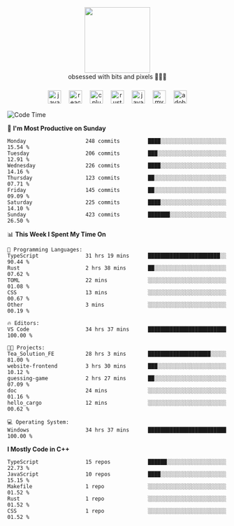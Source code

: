 


  <div align="center">
    
   <img src = "https://i.postimg.cc/W1R4TF4j/d6kpuve-c97567cf-518b-4b86-a271-5c89d88d22f7.gif"  width=150px height=150px />
 </div>

<div align="center">
  obsessed with bits and pixels 🧑‍💻🎨
</div>

  ###
<div align="center">
 <img src="https://cdn.jsdelivr.net/gh/devicons/devicon/icons/javascript/javascript-original.svg" height="30" alt="javascript logo"  />
  <img width="10" />
  <img src="https://cdn.jsdelivr.net/gh/devicons/devicon/icons/react/react-original.svg" height="30" alt="react logo"  />
  <img width="10" />
   <!--<img src="https://cdn.jsdelivr.net/gh/devicons/devicon/icons/nodejs/nodejs-original.svg" height="30" alt="nodejs logo"  />
  <img width="10" />
 <img src="https://cdn.jsdelivr.net/gh/devicons/devicon/icons/flutter/flutter-original.svg" height="30" alt="flutter logo"  />
 <img width="10" />-->
  <img src="https://cdn.jsdelivr.net/gh/devicons/devicon/icons/cplusplus/cplusplus-original.svg" height="30" alt="cpluplus logo"  />
  <img width="10" />
    <img src="https://cdn.jsdelivr.net/gh/devicons/devicon/icons/rust/rust-original.svg" height="30" alt="rust logo"  />
  <img width="10" />
  <img src="https://cdn.jsdelivr.net/gh/devicons/devicon/icons/java/java-original.svg" height="30" alt="java logo"  />
  <img width="10" />
  <img src="https://skillicons.dev/icons?i=mysql" height="30" alt="mysql logo"  />
  <img width="10" />
  <img src="https://skillicons.dev/icons?i=pr" height="30" alt="adobepremierepro logo"  />
</div>

<!--START_SECTION:waka-->
![Code Time](http://img.shields.io/badge/Code%20Time-1%2C849%20hrs%2018%20mins-blue)

📅 **I'm Most Productive on Sunday** 

```text
Monday                   248 commits         ████░░░░░░░░░░░░░░░░░░░░░   15.54 % 
Tuesday                  206 commits         ███░░░░░░░░░░░░░░░░░░░░░░   12.91 % 
Wednesday                226 commits         ████░░░░░░░░░░░░░░░░░░░░░   14.16 % 
Thursday                 123 commits         ██░░░░░░░░░░░░░░░░░░░░░░░   07.71 % 
Friday                   145 commits         ██░░░░░░░░░░░░░░░░░░░░░░░   09.09 % 
Saturday                 225 commits         ████░░░░░░░░░░░░░░░░░░░░░   14.10 % 
Sunday                   423 commits         ███████░░░░░░░░░░░░░░░░░░   26.50 % 
```


📊 **This Week I Spent My Time On** 

```text
💬 Programming Languages: 
TypeScript               31 hrs 19 mins      ███████████████████████░░   90.44 % 
Rust                     2 hrs 38 mins       ██░░░░░░░░░░░░░░░░░░░░░░░   07.62 % 
TOML                     22 mins             ░░░░░░░░░░░░░░░░░░░░░░░░░   01.08 % 
CSS                      13 mins             ░░░░░░░░░░░░░░░░░░░░░░░░░   00.67 % 
Other                    3 mins              ░░░░░░░░░░░░░░░░░░░░░░░░░   00.19 % 

🔥 Editors: 
VS Code                  34 hrs 37 mins      █████████████████████████   100.00 % 

🐱‍💻 Projects: 
Tea_Solution_FE          28 hrs 3 mins       ████████████████████░░░░░   81.00 % 
website-frontend         3 hrs 30 mins       ███░░░░░░░░░░░░░░░░░░░░░░   10.12 % 
guessing-game            2 hrs 27 mins       ██░░░░░░░░░░░░░░░░░░░░░░░   07.09 % 
doc                      24 mins             ░░░░░░░░░░░░░░░░░░░░░░░░░   01.16 % 
hello_cargo              12 mins             ░░░░░░░░░░░░░░░░░░░░░░░░░   00.62 % 

💻 Operating System: 
Windows                  34 hrs 37 mins      █████████████████████████   100.00 % 
```

**I Mostly Code in C++** 

```text
TypeScript               15 repos            ██████░░░░░░░░░░░░░░░░░░░   22.73 % 
JavaScript               10 repos            ████░░░░░░░░░░░░░░░░░░░░░   15.15 % 
Makefile                 1 repo              ░░░░░░░░░░░░░░░░░░░░░░░░░   01.52 % 
Rust                     1 repo              ░░░░░░░░░░░░░░░░░░░░░░░░░   01.52 % 
CSS                      1 repo              ░░░░░░░░░░░░░░░░░░░░░░░░░   01.52 % 
```




<!--END_SECTION:waka-->
